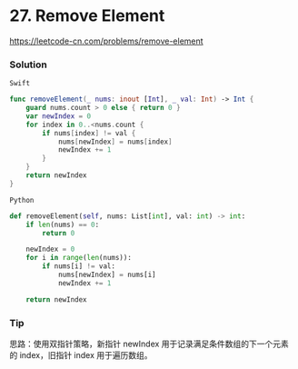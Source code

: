 # 27. Remove Element

<https://leetcode-cn.com/problems/remove-element>

### Solution

`Swift`

```swift
func removeElement(_ nums: inout [Int], _ val: Int) -> Int {
    guard nums.count > 0 else { return 0 }
    var newIndex = 0
    for index in 0..<nums.count {
        if nums[index] != val {
            nums[newIndex] = nums[index]
            newIndex += 1
        }
    }
    return newIndex
}
```

`Python`

```python
def removeElement(self, nums: List[int], val: int) -> int:
    if len(nums) == 0:
        return 0

    newIndex = 0
    for i in range(len(nums)):
        if nums[i] != val:
            nums[newIndex] = nums[i]
            newIndex += 1

    return newIndex
```

### Tip

思路：使用双指针策略，新指针 newIndex 用于记录满足条件数组的下一个元素的 index，旧指针 index 用于遍历数组。
